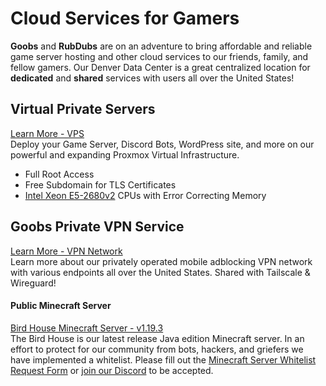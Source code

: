 # Cloud Services for Gamers
**Goobs** and **RubDubs** are on an adventure to bring affordable and reliable game server hosting and other cloud services to our friends, family, and fellow gamers. Our Denver Data Center is a great centralized location for **dedicated** and **shared** services with users all over the United States! 

## Virtual Private Servers
[Learn More - VPS](https://grhost.net/pages/services/grcloud)   
Deploy your Game Server, Discord Bots, WordPress site, and more on our powerful and expanding Proxmox Virtual Infrastructure.  
- Full Root Access
- Free Subdomain for TLS Certificates
- [Intel Xeon E5-2680v2](https://ark.intel.com/content/www/us/en/ark/products/75277/intel-xeon-processor-e52680-v2-25m-cache-2-80-ghz.html) CPUs with Error Correcting Memory

## Goobs Private VPN Service
[Learn More - VPN Network](https://grhost.net/pages/services/vpn-network)     
Learn more about our privately operated mobile adblocking VPN network with various endpoints all over the United States. Shared with Tailscale & Wireguard!

#### Public Minecraft Server
[Bird House Minecraft Server - v1.19.3](https://grhost.net/pages/bird-house)     
The Bird House is our latest release Java edition Minecraft server. In an effort to protect for our community from bots, hackers, and griefers we have implemented a whitelist. 
Please fill out the [Minecraft Server Whitelist Request Form](https://forms.gle/F55r8R9o7VSUUR9MA) or [join our Discord](https://discord.gg/8mPhWns7bx) to be accepted.     

